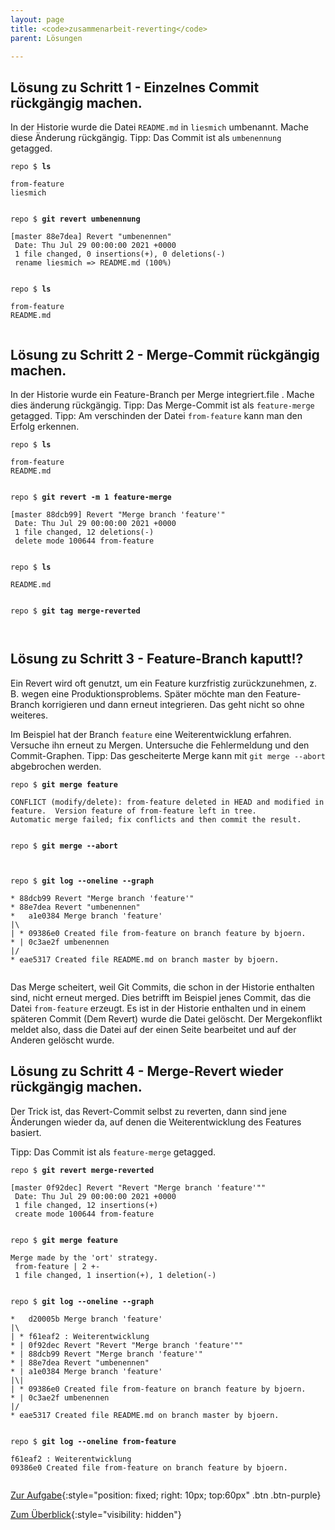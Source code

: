 ```yaml
---
layout: page
title: <code>zusammenarbeit-reverting</code>
parent: Lösungen

---
```

## Lösung zu Schritt 1 - Einzelnes Commit rückgängig machen.

In der Historie wurde die Datei `README.md` in `liesmich`
umbenannt. Mache diese Änderung rückgängig.
Tipp: Das Commit ist als `umbenennung` getagged.


<pre><code>repo $ <b>ls</b><br><br>from-feature<br>liesmich<br><br></code></pre>



<pre><code>repo $ <b>git revert umbenennung</b><br><br>[master 88e7dea] Revert &quot;umbenennen&quot;<br> Date: Thu Jul 29 00:00:00 2021 +0000<br> 1 file changed, 0 insertions(+), 0 deletions(-)<br> rename liesmich =&gt; README.md (100%)<br><br></code></pre>



<pre><code>repo $ <b>ls</b><br><br>from-feature<br>README.md<br><br></code></pre>


## Lösung zu Schritt 2 - Merge-Commit rückgängig machen.

In der Historie wurde ein Feature-Branch per Merge integriert.file . Mache dies änderung rückgängig.
Tipp: Das Merge-Commit ist als `feature-merge` getagged. 
Tipp: Am verschinden der Datei `from-feature` kann man den Erfolg erkennen.


<pre><code>repo $ <b>ls</b><br><br>from-feature<br>README.md<br><br></code></pre>



<pre><code>repo $ <b>git revert -m 1 feature-merge</b><br><br>[master 88dcb99] Revert &quot;Merge branch 'feature'&quot;<br> Date: Thu Jul 29 00:00:00 2021 +0000<br> 1 file changed, 12 deletions(-)<br> delete mode 100644 from-feature<br><br></code></pre>



<pre><code>repo $ <b>ls</b><br><br>README.md<br><br></code></pre>



<pre><code>repo $ <b>git tag merge-reverted</b><br><br><br></code></pre>


## Lösung zu Schritt 3 - Feature-Branch kaputt!?

Ein Revert wird oft genutzt, um ein Feature kurzfristig zurückzunehmen,
z. B. wegen eine Produktionsproblems.
Später möchte man den Feature-Branch korrigieren und dann erneut integrieren. 
Das geht nicht so ohne weiteres.

Im Beispiel hat der Branch `feature` eine Weiterentwicklung erfahren.
Versuche ihn erneut zu Mergen.
Untersuche die Fehlermeldung und den Commit-Graphen.
Tipp: Das gescheiterte Merge kann mit `git merge --abort` abgebrochen werden.


<pre><code>repo $ <b>git merge feature</b><br><br>CONFLICT (modify/delete): from-feature deleted in HEAD and modified in feature.  Version feature of from-feature left in tree.<br>Automatic merge failed; fix conflicts and then commit the result.<br><br></code></pre>



<pre><code>repo $ <b>git merge --abort</b><br><br><br></code></pre>



<pre><code>repo $ <b>git log --oneline --graph</b><br><br>* 88dcb99 Revert &quot;Merge branch 'feature'&quot;<br>* 88e7dea Revert &quot;umbenennen&quot;<br>*   a1e0384 Merge branch 'feature'<br>|\  <br>| * 09386e0 Created file from-feature on branch feature by bjoern.<br>* | 0c3ae2f umbenennen<br>|/  <br>* eae5317 Created file README.md on branch master by bjoern.<br><br></code></pre>


Das Merge scheitert, weil Git Commits,
die schon in der Historie enthalten sind,
nicht erneut merged.
Dies betrifft im Beispiel jenes Commit, 
das die Datei `from-feature` erzeugt.
Es ist in der Historie enthalten und
in einem späteren Commit (Dem Revert) wurde die Datei gelöscht.
Der Mergekonflikt meldet also, dass die Datei auf der einen
Seite bearbeitet und auf der Anderen gelöscht wurde.

## Lösung zu Schritt 4 - Merge-Revert wieder rückgängig machen.

Der Trick ist, das Revert-Commit selbst zu reverten,
dann sind jene Änderungen wieder da,
auf denen die Weiterentwicklung des Features basiert.

Tipp: Das Commit ist als `feature-merge` getagged.


<pre><code>repo $ <b>git revert merge-reverted</b><br><br>[master 0f92dec] Revert &quot;Revert &quot;Merge branch 'feature'&quot;&quot;<br> Date: Thu Jul 29 00:00:00 2021 +0000<br> 1 file changed, 12 insertions(+)<br> create mode 100644 from-feature<br><br></code></pre>



<pre><code>repo $ <b>git merge feature</b><br><br>Merge made by the 'ort' strategy.<br> from-feature | 2 +-<br> 1 file changed, 1 insertion(+), 1 deletion(-)<br><br></code></pre>



<pre><code>repo $ <b>git log --oneline --graph</b><br><br>*   d20005b Merge branch 'feature'<br>|\  <br>| * f61eaf2 : Weiterentwicklung<br>* | 0f92dec Revert &quot;Revert &quot;Merge branch 'feature'&quot;&quot;<br>* | 88dcb99 Revert &quot;Merge branch 'feature'&quot;<br>* | 88e7dea Revert &quot;umbenennen&quot;<br>* | a1e0384 Merge branch 'feature'<br>|\| <br>| * 09386e0 Created file from-feature on branch feature by bjoern.<br>* | 0c3ae2f umbenennen<br>|/  <br>* eae5317 Created file README.md on branch master by bjoern.<br><br></code></pre>



<pre><code>repo $ <b>git log --oneline from-feature</b><br><br>f61eaf2 : Weiterentwicklung<br>09386e0 Created file from-feature on branch feature by bjoern.<br><br></code></pre>


[Zur Aufgabe](aufgabe-zusammenarbeit-reverting.html){:style="position: fixed; right: 10px; top:60px" .btn .btn-purple}

[Zum Überblick](../../ueberblick.html){:style="visibility: hidden"}

